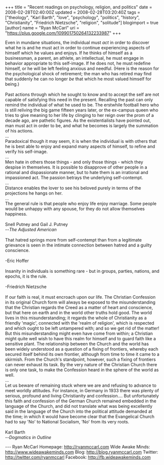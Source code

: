+++
title = "Recent readings on psychology, religion, and politics"
date = 2008-02-28T02:40:00Z
updated = 2008-02-28T03:20:40Z
tags = ["theology", "Karl Barth", "love", "psychology", "politics", "history", "Christianity", "Friedrich Nietzsche", "religion", "solitude"]
blogimport = true
[author]
	name = "Ryan McCarl"
	uri = "https://plus.google.com/109901750264132233987"
+++

Even in mundane situations, the individual must <em>act</em> in order to discover what he is and he must act in order to continue experiencing aspects of himself which he values and enjoys.  If he thinks of himself as a businessman, a parent, an athlete, an intellectual, he must engage in behavior appropriate to this self-image.  If he does not, he must redefine himself, or he will be left feeling anxious and needful.  (Here is the reason for the psychological shock of retirement; the man who has retired may find that suddenly he can no longer <em>be </em>that which he most valued himself for being.) <br /><br />Past actions through which he sought to know and to accept the self are not capable of satisfying this need in the present.  Recalling the past can only remind the individual of what he used to be.  The erstwhile football hero who is still reliving the big game fifteen years later, or the ex-campus queen who tries to give meaning to her life by clinging to her reign over the prom of a decade ago, are pathetic figures.  As the existentialists have pointed out, man must act in order to be, and what he becomes is largely the summation of his actions.<br />...<br />Paradoxical though it may seem, it is when the individual is with others that he is best able to enjoy and expand many aspects of himself, to refine and verify his self-image.<br />...<br />Men hate in others those things - and only those things - which they despise in themselves.  It is possible to disapprove of other people in a rational and dispassionate manner, but to hate them is an irrational and impassioned act.  The passion betrays the underlying self-contempt.<br />...<br />Distance enables the lover to see his beloved purely in terms of the projections he hangs on her.<br />...<br />The general rule is that people who enjoy life enjoy marriage. Some people would be unhappy with any spouse, for they do not allow themselves happiness.<br /><br />Snell Putney and Gail J. Putney<br />--<em>The Adjusted American</em><br /><br />That hatred springs more from self-contempt than from a legitimate grievance is seen in the intimate connection between hatred and a guilty conscience.<br /><br />-Eric Hoffer<br /><br />Insanity in individuals is something rare - but in groups, parties, nations, and epochs, it is the rule.<br /><br />-Friedrich Nietzsche<br /><br />If our faith is real, it must encroach upon our life. The Christian Confession in its original Church form will always be exposed to the misunderstanding that the Christian regards the Creed as a matter of heart and conscience, but that here on earth and in the world other truths hold good. The world lives in this misunderstanding; it regards the whole of Christianity as a friendly 'magic', connected with the 'realm of religion', which is respected and which ought to be left untampered with; and so we get rid of the matter! But this misunderstanding might even have come from within; a Christian might quite well wish to have this realm for himself and to guard faith like a sensitive plant. The relationship between the Church and the world has been widely understood as a question of a fixing of frontiers, whereby each secured itself behind its own frontier, although from time to time it came to a skirmish. From the Church's standpoint, however, such a fixing of frontiers can never exhaust its task. By the very nature of the Christian Church there is only one task, to make the Confession heard in the sphere of the world as well.<br />...<br />Let us beware of remaining stuck where we are and refusing to advance to meet worldly attitudes. For instance, in Germany in 1933 there was plenty of serious, profound and living Christianity and confession.... But unfortunately this faith and confession of the German Church remained embedded in the language of the Church, and did not translate what was being excellently said in the language of the Church into the political attitude demanded at the time; in which it would have become clear that the Evangelical Church had to say 'No' to National Socialism, 'No' from its very roots.<br /><br />Karl Barth<br />--<em>Dogmatics in Outline</em><div class="blogger-post-footer">---
Ryan McCarl
Homepage: http://ryanmccarl.com
Wide Awake Minds: http://www.wideawakeminds.com
Blog: http://blog.ryanmccarl.com
Twitter: http://twitter.com/ryanmccarl
Facebook: http://fb.wideawakeminds.com</div>
